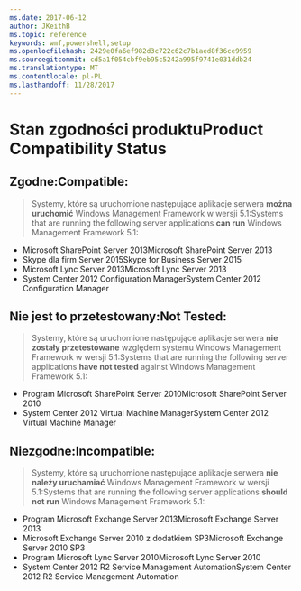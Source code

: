 ```yaml
---
ms.date: 2017-06-12
author: JKeithB
ms.topic: reference
keywords: wmf,powershell,setup
ms.openlocfilehash: 2429e0fa6ef982d3c722c62c7b1aed8f36ce9959
ms.sourcegitcommit: cd5a1f054cbf9eb95c5242a995f9741e031ddb24
ms.translationtype: MT
ms.contentlocale: pl-PL
ms.lasthandoff: 11/28/2017
---
```

# <a name="product-compatibility-status"></a><span data-ttu-id="0208e-102">Stan zgodności produktu</span><span class="sxs-lookup"><span data-stu-id="0208e-102">Product Compatibility Status</span></span>

## <a name="compatible"></a><span data-ttu-id="0208e-103">Zgodne:</span><span class="sxs-lookup"><span data-stu-id="0208e-103">Compatible:</span></span>
> <span data-ttu-id="0208e-104">Systemy, które są uruchomione następujące aplikacje serwera **można uruchomić** Windows Management Framework w wersji 5.1:</span><span class="sxs-lookup"><span data-stu-id="0208e-104">Systems that are running the following server applications **can run** Windows Management Framework 5.1:</span></span>

- <span data-ttu-id="0208e-105">Microsoft SharePoint Server 2013</span><span class="sxs-lookup"><span data-stu-id="0208e-105">Microsoft SharePoint Server 2013</span></span>
- <span data-ttu-id="0208e-106">Skype dla firm Server 2015</span><span class="sxs-lookup"><span data-stu-id="0208e-106">Skype for Business Server 2015</span></span>
- <span data-ttu-id="0208e-107">Microsoft Lync Server 2013</span><span class="sxs-lookup"><span data-stu-id="0208e-107">Microsoft Lync Server 2013</span></span>
- <span data-ttu-id="0208e-108">System Center 2012 Configuration Manager</span><span class="sxs-lookup"><span data-stu-id="0208e-108">System Center 2012 Configuration Manager</span></span>

## <a name="not-tested"></a><span data-ttu-id="0208e-109">Nie jest to przetestowany:</span><span class="sxs-lookup"><span data-stu-id="0208e-109">Not Tested:</span></span>
> <span data-ttu-id="0208e-110">Systemy, które są uruchomione następujące aplikacje serwera **nie zostały przetestowane** względem systemu Windows Management Framework w wersji 5.1:</span><span class="sxs-lookup"><span data-stu-id="0208e-110">Systems that are running the following server applications **have not tested** against Windows Management Framework 5.1:</span></span>

- <span data-ttu-id="0208e-111">Program Microsoft SharePoint Server 2010</span><span class="sxs-lookup"><span data-stu-id="0208e-111">Microsoft SharePoint Server 2010</span></span>
- <span data-ttu-id="0208e-112">System Center 2012 Virtual Machine Manager</span><span class="sxs-lookup"><span data-stu-id="0208e-112">System Center 2012 Virtual Machine Manager</span></span>

## <a name="incompatible"></a><span data-ttu-id="0208e-113">Niezgodne:</span><span class="sxs-lookup"><span data-stu-id="0208e-113">Incompatible:</span></span>
> <span data-ttu-id="0208e-114">Systemy, które są uruchomione następujące aplikacje serwera **nie należy uruchamiać** Windows Management Framework w wersji 5.1:</span><span class="sxs-lookup"><span data-stu-id="0208e-114">Systems that are running the following server applications **should not run** Windows Management Framework 5.1:</span></span>

- <span data-ttu-id="0208e-115">Program Microsoft Exchange Server 2013</span><span class="sxs-lookup"><span data-stu-id="0208e-115">Microsoft Exchange Server 2013</span></span>
- <span data-ttu-id="0208e-116">Microsoft Exchange Server 2010 z dodatkiem SP3</span><span class="sxs-lookup"><span data-stu-id="0208e-116">Microsoft Exchange Server 2010 SP3</span></span>
- <span data-ttu-id="0208e-117">Program Microsoft Lync Server 2010</span><span class="sxs-lookup"><span data-stu-id="0208e-117">Microsoft Lync Server 2010</span></span>
- <span data-ttu-id="0208e-118">System Center 2012 R2 Service Management Automation</span><span class="sxs-lookup"><span data-stu-id="0208e-118">System Center 2012 R2 Service Management Automation</span></span>

